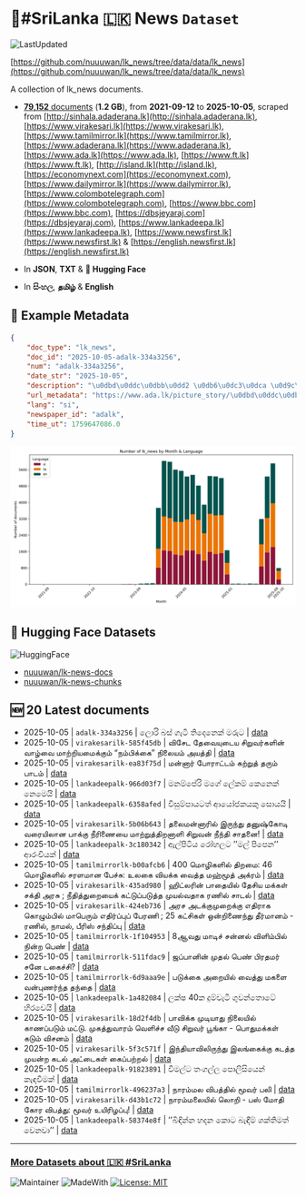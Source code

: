 # 📄#SriLanka 🇱🇰 News `Dataset`

![LastUpdated](https://img.shields.io/badge/last_updated-2025--10--05_12:39:14-green)

[https://github.com/nuuuwan/lk_news/tree/data/data/lk_news](https://github.com/nuuuwan/lk_news/tree/data/data/lk_news)

A collection of lk_news documents.

- [**79,152** documents](https://github.com/nuuuwan/lk_news/tree/data/data/lk_news) (**1.2 GB**), from **2021-09-12** to **2025-10-05**, scraped from [http://sinhala.adaderana.lk](http://sinhala.adaderana.lk), [https://www.virakesari.lk](https://www.virakesari.lk), [https://www.tamilmirror.lk](https://www.tamilmirror.lk), [https://www.adaderana.lk](https://www.adaderana.lk), [https://www.ada.lk](https://www.ada.lk), [https://www.ft.lk](https://www.ft.lk), [http://island.lk](http://island.lk), [https://economynext.com](https://economynext.com), [https://www.dailymirror.lk](https://www.dailymirror.lk), [https://www.colombotelegraph.com](https://www.colombotelegraph.com), [https://www.bbc.com](https://www.bbc.com), [https://dbsjeyaraj.com](https://dbsjeyaraj.com), [https://www.lankadeepa.lk](https://www.lankadeepa.lk), [https://www.newsfirst.lk](https://www.newsfirst.lk) & [https://english.newsfirst.lk](https://english.newsfirst.lk)

- In **JSON**, **TXT** & **🤗 Hugging Face**

- In **සිංහල**, **தமிழ்** & **English**

## 📝 Example Metadata

```json
{
    "doc_type": "lk_news",
    "doc_id": "2025-10-05-adalk-334a3256",
    "num": "adalk-334a3256",
    "date_str": "2025-10-05",
    "description": "\u0dbd\u0ddc\u0dbb\u0dd2 \u0db6\u0dc3\u0dca \u0d9c\u0dd0\u0da7\u0dd3 \u0dad\u0dd2\u0daf\u0dd9\u0db1\u0dd9\u0d9a\u0dca \u0db8\u0dbb\u0dd4\u0da7",
    "url_metadata": "https://www.ada.lk/picture_story/\u0dbd\u0ddc\u0dbb\u0dd2-\u0db6\u0dc3\u0dca-\u0d9c\u0dd0\u0da7\u0dd3-\u0dad\u0dd2\u0daf\u0dd9\u0db1\u0dd9\u0d9a\u0dca-\u0db8\u0dbb\u0dd4\u0da7/10-418919",
    "lang": "si",
    "newspaper_id": "adalk",
    "time_ut": 1759647086.0
}
```

![Chart](https://raw.githubusercontent.com/nuuuwan/lk_news/refs/heads/data/data/lk_news/docs_by_month_and_lang.png)

## 🤗 Hugging Face Datasets

![HuggingFace](https://img.shields.io/badge/-HuggingFace-FDEE21?style=for-the-badge&logo=HuggingFace)

- [nuuuwan/lk-news-docs](https://huggingface.co/datasets/nuuuwan/lk-news-docs)
- [nuuuwan/lk-news-chunks](https://huggingface.co/datasets/nuuuwan/lk-news-chunks)

## 🆕 20 Latest documents

- 2025-10-05 | `adalk-334a3256` | ලොරි බස් ගැටී තිදෙනෙක් මරුට | [data](https://github.com/nuuuwan/lk_news/tree/data/data/lk_news/2020s/2025/2025-10-05-adalk-334a3256)
- 2025-10-05 | `virakesarilk-585f45db` | விசேட தேவையுடைய சிறுவர்களின் வாழ்வை மாற்றியமைக்கும் “நம்பிக்கை” நிலையம் அயத்தி | [data](https://github.com/nuuuwan/lk_news/tree/data/data/lk_news/2020s/2025/2025-10-05-virakesarilk-585f45db)
- 2025-10-05 | `virakesarilk-ea83f75d` | மன்னார் போராட்டம் கற்றுத் தரும் பாடம் | [data](https://github.com/nuuuwan/lk_news/tree/data/data/lk_news/2020s/2025/2025-10-05-virakesarilk-ea83f75d)
- 2025-10-05 | `lankadeepalk-966d03f7` | මනම්පේරි මගේ ලේකම් කෙනෙක් නෙමෙයි | [data](https://github.com/nuuuwan/lk_news/tree/data/data/lk_news/2020s/2025/2025-10-05-lankadeepalk-966d03f7)
- 2025-10-05 | `lankadeepalk-6358afed` | විසුම්පායටත් ආයෝජකයකු සොයයි | [data](https://github.com/nuuuwan/lk_news/tree/data/data/lk_news/2020s/2025/2025-10-05-lankadeepalk-6358afed)
- 2025-10-05 | `virakesarilk-5b06b643` | தலைமன்னாரில் இருந்து தனுஷ்கோடி வரையிலான பாக்கு நீரிணையை மாற்றுத்திறனாளி சிறுவன் நீந்தி சாதனை! | [data](https://github.com/nuuuwan/lk_news/tree/data/data/lk_news/2020s/2025/2025-10-05-virakesarilk-5b06b643)
- 2025-10-05 | `lankadeepalk-3c180342` | ඇල්පිටිය රෝහලට ’’මල් පිපෙන’’ ආරංචියක් | [data](https://github.com/nuuuwan/lk_news/tree/data/data/lk_news/2020s/2025/2025-10-05-lankadeepalk-3c180342)
- 2025-10-05 | `tamilmirrorlk-b00afcb6` | 400 மொழிகளில் திறமை: 46 மொழிகளில் சரளமான பேச்சு: உலகை வியக்க வைத்த மஹ்மூத் அக்ரம் | [data](https://github.com/nuuuwan/lk_news/tree/data/data/lk_news/2020s/2025/2025-10-05-tamilmirrorlk-b00afcb6)
- 2025-10-05 | `virakesarilk-435ad980` | ஹிட்லரின் பாதையில் தேசிய மக்கள் சக்தி அரசு ; நீதித்துறையைக் கட்டுப்படுத்த முயல்வதாக ரணில் சாடல் | [data](https://github.com/nuuuwan/lk_news/tree/data/data/lk_news/2020s/2025/2025-10-05-virakesarilk-435ad980)
- 2025-10-05 | `virakesarilk-424eb736` | அரச அடக்குமுறைக்கு எதிராக கொழும்பில் மாபெரும் எதிர்ப்புப் பேரணி ; 25 கட்சிகள் ஒன்றிணைந்து தீர்மானம் - ரணில், நாமல், பீரிஸ் சந்திப்பு | [data](https://github.com/nuuuwan/lk_news/tree/data/data/lk_news/2020s/2025/2025-10-05-virakesarilk-424eb736)
- 2025-10-05 | `tamilmirrorlk-1f104953` | 8ஆவது மாடிச் சன்னல் விளிம்பில் நின்ற பெண் | [data](https://github.com/nuuuwan/lk_news/tree/data/data/lk_news/2020s/2025/2025-10-05-tamilmirrorlk-1f104953)
- 2025-10-05 | `tamilmirrorlk-511fdac9` | ஜப்​பானின் முதல் பெண் பிரதம​ர்  சனே டகைச்சி? | [data](https://github.com/nuuuwan/lk_news/tree/data/data/lk_news/2020s/2025/2025-10-05-tamilmirrorlk-511fdac9)
- 2025-10-05 | `tamilmirrorlk-6d9aaa9e` | படுக்கை அறையில் வைத்து மகளை வன்புணர்ந்த தந்தை | [data](https://github.com/nuuuwan/lk_news/tree/data/data/lk_news/2020s/2025/2025-10-05-tamilmirrorlk-6d9aaa9e)
- 2025-10-05 | `lankadeepalk-1a482084` | ලක්ෂ 40ක දුම්වැටි ගුවන්තොටේ හිරවෙයි | [data](https://github.com/nuuuwan/lk_news/tree/data/data/lk_news/2020s/2025/2025-10-05-lankadeepalk-1a482084)
- 2025-10-05 | `virakesarilk-18d2f4db` | பாவிக்க முடியாது நிலையில் காணப்படும் மட்டு. முகத்துவாரம் வெளிச்ச வீடு சிறுவர் பூங்கா - பொதுமக்கள் கடும் விசனம் | [data](https://github.com/nuuuwan/lk_news/tree/data/data/lk_news/2020s/2025/2025-10-05-virakesarilk-18d2f4db)
- 2025-10-05 | `virakesarilk-5f3c571f` | இந்தியாவிலிருந்து இலங்கைக்கு கடத்த முயன்ற கடல் அட்டைகள் கைப்பற்றல் | [data](https://github.com/nuuuwan/lk_news/tree/data/data/lk_news/2020s/2025/2025-10-05-virakesarilk-5f3c571f)
- 2025-10-05 | `lankadeepalk-91823891` | විමල්ට තංගල්ල  පොලිසියෙන් කැඳවීමක් | [data](https://github.com/nuuuwan/lk_news/tree/data/data/lk_news/2020s/2025/2025-10-05-lankadeepalk-91823891)
- 2025-10-05 | `tamilmirrorlk-496237a3` | நாரம்மல விபத்தில் மூவர் பலி | [data](https://github.com/nuuuwan/lk_news/tree/data/data/lk_news/2020s/2025/2025-10-05-tamilmirrorlk-496237a3)
- 2025-10-05 | `virakesarilk-d43b1c72` | நாரம்மலையில் லொறி - பஸ் மோதி கோர விபத்து: மூவர் உயிரிழப்பு! | [data](https://github.com/nuuuwan/lk_news/tree/data/data/lk_news/2020s/2025/2025-10-05-virakesarilk-d43b1c72)
- 2025-10-05 | `lankadeepalk-58374e8f` | ’’බිඳින්න හදන කොට බැඳීම් ශක්තිමත් වෙනවා’’ | [data](https://github.com/nuuuwan/lk_news/tree/data/data/lk_news/2020s/2025/2025-10-05-lankadeepalk-58374e8f)

---

### [More Datasets about 🇱🇰 #SriLanka](https://github.com/nuuuwan/lk_datasets)

![Maintainer](https://img.shields.io/badge/maintainer-nuuuwan-red)
![MadeWith](https://img.shields.io/badge/made_with-python-blue)
[![License: MIT](https://img.shields.io/badge/License-MIT-yellow.svg)](https://opensource.org/licenses/MIT)

